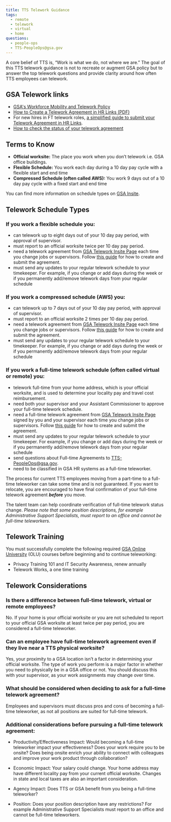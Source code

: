```yaml
---
title: TTS Telework Guidance
tags:
  - remote
  - telework
  - virtual
  - home
questions:
  - people-ops
  - TTS-PeopleOps@gsa.gov
---
```


A core belief of TTS is, “Work is what we do, not where we are.” The goal of this TTS telework guidance is not to recreate or augment GSA policy but to answer the top telework questions and provide clarity around how often TTS employees can telework.

## GSA Telework links

- [GSA's Workforce Mobility and Telework Policy](https://www.gsa.gov/directive/gsa-workforce-mobility-and-telework-policy)
- [How to Create a Telework Agreement in HR Links (PDF)](https://corporateapps.gsa.gov/files/Create-Submit-Telework-Agreement-Employees.pdf)
- For new hires in FT telework roles, [a simplified guide to submit your Telework Agreement in HR Links]({{site.baseurl}}/telework-agreement-new-ft/).
- [How to check the status of your telework agreement](https://youtu.be/z3DKp8t4B6w)

## Terms to Know

- **Official worksite:** The place you work when you don’t telework i.e. GSA office buildings.
- **Flexible Schedule:** You work each day during a 10 day pay cycle with a flexible start and end time
- **Compressed Schedule (often called AWS):** You work 9 days out of a 10 day pay cycle with a fixed start and end time

You can find more information on schedule types on [GSA Insite](https://insite.gsa.gov/topics/hr-pay-and-leave/worklife-programs/alternative-work-schedules?term=alternatve%20work%20schedule).

## Telework Schedule Types

### If you work a flexible schedule you:

- can telework up to eight days out of your 10 day pay period, with approval of supervisor.
- must report to an official worksite twice per 10 day pay period.
- need a telework agreement from [GSA Telework Insite Page](https://insite.gsa.gov/portal/category/513630) each time you change jobs or supervisors. Follow [this guide](https://corporateapps.gsa.gov/corporateapps/files/Create_Submit_Regular_AgreementEmployees.pdf) for how to create and submit the agreement.
- must send any updates to your regular telework schedule to your timekeeper. For example, if you change or add days during the week or if you permanently add/remove telework days from your regular schedule

### If you work a compressed schedule (AWS) you:

- can telework up to 7 days out of your 10 day pay period, with approval of supervisor.
- must report to an official worksite 2 times per 10 day pay period.
- need a telework agreement from [GSA Telework Insite Page](https://insite.gsa.gov/portal/category/513630) each time you change jobs or supervisors. Follow [this guide](https://corporateapps.gsa.gov/corporateapps/files/Create_Submit_Regular_AgreementEmployees.pdf) for how to create and submit the agreement.
- must send any updates to your regular telework schedule to your timekeeper. For example, if you change or add days during the week or if you permanently add/remove telework days from your regular schedule

### If you work a full-time telework schedule (often called virtual or remote) you:

- telework full-time from your home address, which is your official worksite, and is used to determine your locality pay and travel cost reimbursement.
- need both your supervisor and your Assistant Commissioner to approve your full-time telework schedule.
- need a full-time telework agreement from [GSA Telework Insite Page](https://insite.gsa.gov/portal/category/513630) signed by you and your supervisor each time you change jobs or supervisors. Follow [this guide](https://corporateapps.gsa.gov/corporateapps/files/Create_Submit_FTT_AgreementEmployees.pdf) for how to create and submit the agreement.
- must send any updates to your regular telework schedule to your timekeeper. For example, if you change or add days during the week or if you permanently add/remove telework days from your regular schedule
- send questions about Full-time Agreements to [TTS-PeopleOps@gsa.gov](mailto:TTS-PeopleOps@gsa.gov).
- need to be classified in GSA HR systems as a full-time teleworker.

The process for current TTS employees moving from a part-time to a full-time teleworker can take some time and is not guaranteed. If you want to relocate, you are encouraged to have final confirmation of your full-time telework agreement **_before_** you move.

The talent team can help coordinate verification of full-time telework status change. _Please note that some position descriptions, for example Administrative Support Specialists, must report to an office and cannot be full-time teleworkers._

## Telework Training

You must successfully complete the following required [GSA Online University](https://gsaolu.gsa.gov/) (OLU) courses before beginning and to continue teleworking:

- Privacy Training 101 and IT Security Awareness, renew annually
- Telework Works, a one time training

## Telework Considerations

### Is there a difference between full-time telework, virtual or remote employees?

No. If your home is your official worksite or you are not scheduled to report to your official GSA worksite at least twice per pay period, you are considered a full-time teleworker.

### Can an employee have full-time telework agreement even if they live near a TTS physical worksite?

Yes, your proximity to a GSA location isn’t a factor in determining your official worksite. The type of work you perform is a major factor in whether you need to physically be in a GSA office or not. You should discuss this with your supervisor, as your work assignments may change over time.

### What should be considered when deciding to ask for a full-time telework agreement?

Employees and supervisors must discuss pros and cons of becoming a full-time teleworker, as not all positions are suited for full-time telework.

### Additional considerations before pursuing a full-time telework agreement:

- Productivity/Effectiveness Impact: Would becoming a full-time teleworker impact your effectiveness? Does your work require you to be onsite? Does being onsite enrich your ability to connect with colleagues and improve your work product through collaboration?

- Economic Impact: Your salary could change. Your home address may have different locality pay from your current official worksite. Changes in state and local taxes are also an important consideration.

- Agency Impact: Does TTS or GSA benefit from you being a full-time teleworker?

- Position: Does your position description have any restrictions? For example Administrative Support Specialists must report to an office and cannot be full-time teleworkers.
